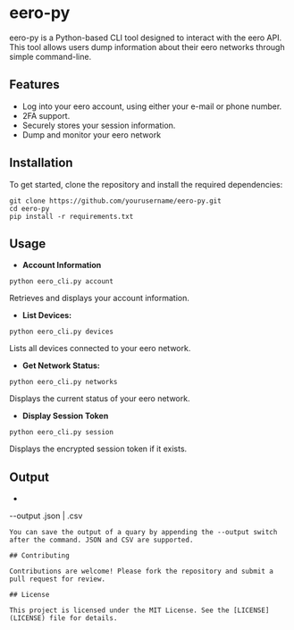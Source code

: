 # eero-py
 eero-py is a Python-based CLI tool designed to interact with the eero API. This tool allows users dump information about their eero networks through simple command-line.

## Features

- Log into your eero account, using either your e-mail or phone number.
- 2FA support.
- Securely stores your session information.
- Dump and monitor your eero network

## Installation

To get started, clone the repository and install the required dependencies:

```
git clone https://github.com/yourusername/eero-py.git
cd eero-py
pip install -r requirements.txt
```

## Usage

- **Account Information**
```
python eero_cli.py account
```
Retrieves and displays your account information.

- **List Devices:**
```
python eero_cli.py devices
```
Lists all devices connected to your eero network.

- **Get Network Status:**
```
python eero_cli.py networks 
```
Displays the current status of your eero network.

- **Display Session Token**
```
python eero_cli.py session
```
Displays the encrypted session token if it exists.

## Output
- ```
--output <filename>.json | <filename>.csv
```
You can save the output of a quary by appending the --output switch after the command. JSON and CSV are supported.

## Contributing

Contributions are welcome! Please fork the repository and submit a pull request for review.

## License

This project is licensed under the MIT License. See the [LICENSE](LICENSE) file for details.
